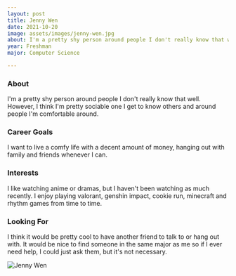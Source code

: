 ```yaml
---
layout: post
title: Jenny Wen 
date: 2021-10-20
image: assets/images/jenny-wen.jpg
about: I'm a pretty shy person around people I don't really know that well. However, I think I'm pretty sociable one I get to know others and around people I'm comfortable around. 
year: Freshman
major: Computer Science

---
```


### About

I'm a pretty shy person around people I don't really know that well. However, I think I'm pretty sociable one I get to know others and around people I'm comfortable around. 

### Career Goals

I want to live a comfy life with a decent amount of money, hanging out with family and friends whenever I can.

### Interests

I like watching anime or dramas, but I haven't been watching as much recently. I enjoy playing valorant, genshin impact, cookie run, minecraft and rhythm games from time to time.

### Looking For

I think it would be pretty cool to have another friend to talk to or hang out with. It would be nice to find someone in the same major as me so if I ever need help, I could just ask them, but it's not necessary. 

<div class="text-center my-5">
    <img src="https://sase-drexel.github.io/mentorship-2021/assets/images/jenny-wen.jpg" alt="Jenny Wen" class="rounded post-img" />
</div>
